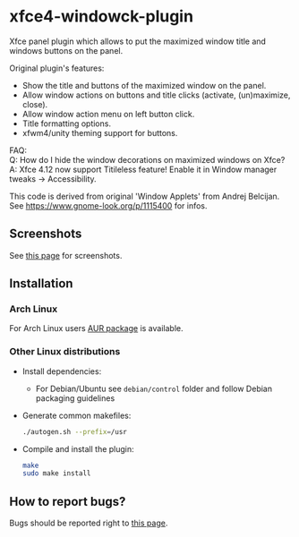# xfce4-windowck-plugin

Xfce panel plugin which allows to put the maximized window title and windows buttons on the panel.

Original plugin's features:

* Show the title and buttons of the maximized window on the panel.
* Allow window actions on buttons and title clicks (activate, (un)maximize, close).
* Allow window action menu on left button click.
* Title formatting options.
* xfwm4/unity theming support for buttons.

FAQ:  
Q: How do I hide the window decorations on maximized windows on Xfce?  
A: Xfce 4.12 now support Titileless feature! Enable it in Window manager tweaks → Accessibility.

This code is derived from original 'Window Applets' from Andrej Belcijan.
See <https://www.gnome-look.org/p/1115400> for infos.

## Screenshots

See [this page](https://goodies.xfce.org/projects/panel-plugins/xfce4-windowck-plugin) for screenshots.

## Installation

### Arch Linux

For Arch Linux users [AUR package](https://aur.archlinux.org/packages/xfce4-windowck-plugin/) is available.

### Other Linux distributions

* Install dependencies:
  * For Debian/Ubuntu see `debian/control` folder and follow Debian packaging guidelines
* Generate common makefiles:
  
  ```bash
  ./autogen.sh --prefix=/usr
  ```

* Compile and install the plugin:

  ```bash
  make
  sudo make install
  ```

## How to report bugs?

Bugs should be reported right to [this page](https://gitlab.xfce.org/panel-plugins/xfce4-windowck-plugin/-/issues).
